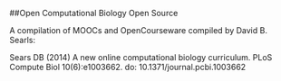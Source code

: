 ##Open Computational Biology Open Source

A compilation of MOOCs and OpenCourseware compiled by David B. Searls:

Sears DB (2014) A new online computational biology curriculum. PLoS Compute Biol 10(6):e1003662. do: 10.1371/journal.pcbi.1003662